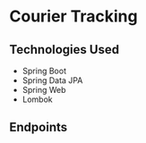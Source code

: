 # Courier Tracking


## Technologies Used
- Spring Boot
- Spring Data JPA
- Spring Web
- Lombok

## Endpoints

##